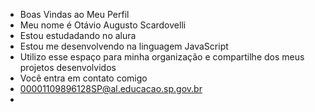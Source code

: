- Boas Vindas ao Meu Perfil
- Meu nome é Otávio Augusto Scardovelli
- Estou estudadando no alura
- Estou me desenvolvendo na linguagem JavaScript
- Utilizo esse espaço para minha organização e compartilhe dos meus projetos desenvolvidos
- Você entra em contato comigo
- 00001109896128SP@al.educacao.sp.gov.br 
-
